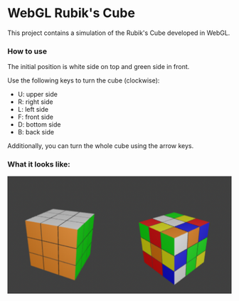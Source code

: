 # WebGL Rubik's Cube
This project contains a simulation of the Rubik's Cube developed in WebGL.

### How to use
The initial position is white side on top and green side in front.

Use the following keys to turn the cube (clockwise):
* U: upper side
* R: right side
* L: left side
* F: front side
* D: bottom side
* B: back side

Additionally, you can turn the whole cube using the arrow keys.


### What it looks like:

![Example screenshot](https://github.com/Limera1n96/WebGL_RubiksCube/blob/master/pictures/screenshot.png)
